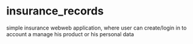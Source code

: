 # insurance_records
 simple insurance webweb application, where user can create/login in to account a manage his product or his personal data
